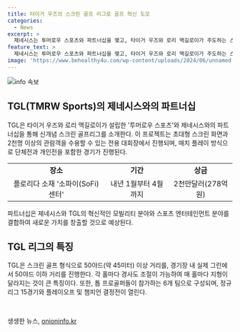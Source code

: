 ```yaml
---
title: 타이거 우즈의 스크린 골프 리그로 골프 혁신 도모
categories:
  - News
excerpt: >
  제네시스는 투머로우 스포츠와 파트너십을 맺고, 타이거 우즈와 로리 맥길로이가 주도하는 스크린 골프리그 TGL을 공식 후원한다. TGL은 초대형 스크린 화면을 이용한 전용 대회장에서 진행되는 스크린 골프리그로, 풍부한 상금과 톱 프로골퍼들로 구성된 6개 팀이 출전한다. 첫 시즌은 1월부터 4월까지 미국 플로리다 소재 소파이 센터에서 열리며, 상금은 2천만달러에 이른다. 이 기사는 골프와 엔터테인먼트를 사랑하는 이들에게 독특한 경험을 제공할 것으로 기대된다.
feature_text: >
  제네시스는 투머로우 스포츠와 파트너십을 맺고, 타이거 우즈와 로리 맥길로이가 주도하는 스크린 골프리그 TGL을 공식 후원한다. TGL은 초대형 스크린 화면을 이용한 전용 대회장에서 진행되는 스크린 골프리그로, 풍부한 상금과 톱 프로골퍼들로 구성된 6개 팀이 출전한다. 첫 시즌은 1월부터 4월까지 미국 플로리다 소재 소파이 센터에서 열리며, 상금은 2천만달러에 이른다. 이 기사는 골프와 엔터테인먼트를 사랑하는 이들에게 독특한 경험을 제공할 것으로 기대된다.
image: 'https://www.behealthy4u.com/wp-content/uploads/2024/06/unnamed-file.png'
---
```


<p><img src="https://www.behealthy4u.com/wp-content/uploads/2024/06/unnamed-file.png" alt="info 속보" /></p>

<h2 data-ke-size="size26">TGL(TMRW Sports)의 제네시스와의 파트너십</h2>

<p data-ke-size="size16">TGL은 타이거 우즈와 로리 맥길로이가 설립한 '투머로우 스포츠'와 제네시스와의 파트너십을 통해 신개념 스크린 골프리그를 소개한다. 이 프로젝트는 초대형 스크린 화면과 2천명 이상의 관람객을 수용할 수 있는 전용 대회장에서 진행되며, 매치 플레이 방식으로 단체전과 개인전을 포함한 경기가 진행된다.</p>

<table>
  <tr>
    <td style="text-align: center; height: 17px;"><b>장소</b></td>
    <td style="text-align: center; height: 17px;"><b>기간</b></td>
    <td style="text-align: center; height: 17px;"><b>상금</b></td>
  </tr>
  <tr>
    <td style="text-align: center; height: 17px;">플로리다 소재 '소파이(SoFi) 센터'</td>
    <td style="text-align: center; height: 17px;">내년 1월부터 4월까지</td>
    <td style="text-align: center; height: 17px;">2천만달러(278억원)</td>
  </tr>
</table>

<p data-ke-size="size16">파트너십은 제네시스와 TGL의 혁신적인 모빌리티 분야와 스포츠 엔터테인먼트 분야를 결합하여 새로운 가치를 창출할 것으로 예상된다.</p>

<h2 data-ke-size="size26">TGL 리그의 특징</h2>

<p data-ke-size="size16">TGL은 스크린 골프 형식으로 50야드(약 45미터) 이상 거리를, 경기장 내 실제 그린에서 50야드 이하 거리를 진행한다. 각 홀마다 경사도 조절이 가능하여 매 홀마다 지형이 달라지는 것이 큰 특징이다. 또한, 톱 프로골퍼들이 참가하는 6개 팀으로 구성되며, 정규리그 15경기와 플레이오프 및 챔피언 결정전이 열린다.</p>

<p data-ke-size="size16">&nbsp;</p>
생생한 뉴스, <a href="https://onioninfo.kr" rel="dofollow">onioninfo.kr</a>


